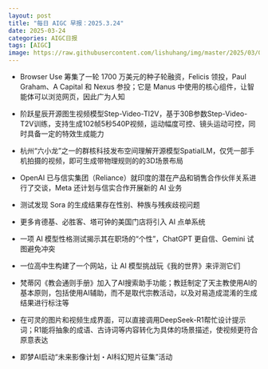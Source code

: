 ```yaml
---
layout: post
title: "每日 AIGC 早报：2025.3.24"
date: 2025-03-24
categories: AIGC日报
tags: [AIGC]
image: https://raw.githubusercontent.com/lishuhang/img/master/2025/03/0324-d.jpg
---
```


- Browser Use 筹集了一轮 1700 万美元的种子轮融资，Felicis 领投，Paul Graham、A Capital 和 Nexus 参投；它是 Manus 中使用的核心组件，让智能体可以浏览网页，因此广为人知

- 阶跃星辰开源图生视频模型Step-Video-TI2V，基于30B参数Step-Video-T2V训练，支持生成102帧5秒540P视频，运动幅度可控、镜头运动可控，同时具备一定的特效生成能力

- 杭州“六小龙”之一的群核科技发布空间理解开源模型SpatialLM，仅凭一部手机拍摄的视频，即可生成带物理规则的的3D场景布局

- OpenAI 已与信实集团（Reliance）就印度的潜在产品和销售合作伙伴关系进行了交谈，Meta 还计划与信实合作开展新的 AI 业务

- 测试发现 Sora 的生成结果存在性别、种族与残疾歧视问题

- 更多肯德基、必胜客、塔可钟的美国门店将引入 AI 点单系统

- 一项 AI 模型性格测试揭示其在职场的“个性”，ChatGPT 更自信、Gemini 试图避免冲突

- 一位高中生构建了一个网站，让 AI 模型挑战玩《我的世界》来评测它们

- 梵蒂冈《教会通则手册》加入了AI搜索助手功能；教廷制定了天主教使用AI的基本原则，包括使用AI辅助，而不是取代宗教活动，以及对易造成混淆的生成结果进行标注等

- 在可灵的图片和视频生成界面，可以直接调用DeepSeek-R1帮忙设计提示词；R1能将抽象的成语、古诗词等内容转化为具体的场景描述，使视频更符合原意表达

- 即梦AI启动“未来影像计划・AI科幻短片征集”活动
